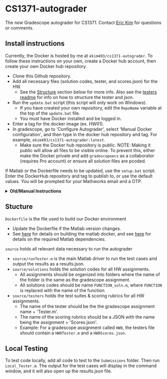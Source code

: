 # CS1371-autograder
The *new* Gradescope autograder for CS1371. Contact [Eric Kim](mailto:ekim493@gatech.edu) for questions or comments.
## Install instructions 
Currently, the Docker is hosted by me at `ekim493/cs1371-autograder`. To follow these instructions on your own, create a Docker hub account, then create your own Docker hub repository.
- Clone this Github repository.
- Add all necessary files (solution codes, tester, and scores.json) for the HW.
    - See the [Structure](https://github.gatech.edu/ekim493/cs1371-autograder#stucture) section below for more info. Also see the [testers readme](https://github.gatech.edu/ekim493/cs1371-autograder/tree/master/source/testers#testers) for info on how to structure the tester and json.
- Run the `update.bat` script (this script will only work on Windows).
    - If you have created your own repository, edit the `RepoName` variable at the top of the `update.bat` file.
    - You must have Docker installed and be logged in.
- Enter a tag for the docker image (ex. HW01).
- In gradescope, go to 'Configure Autograder', select 'Manual Docker configuration', and then type in the docker hub repository and tag. For example, `ekim493/cs1371-autograder:latest`.
    - Make sure the Docker hub repository is public. NOTE: Making it public will allow all files to be visible online. To prevent this, either make the Docker private and add `gradescopeecs` as a collaborator (requires Pro account) or ensure all solution files are pcoded.

If Matlab or the Dockerfile needs to be updated, use the `setup.bat` script. Enter the DockerHub repository and tag to publish to, or use the default values. You will be prompted for your Mathworks email and a OTP.
    

<details>
  <summary><b>Old/Manual Instructions</b></summary>

Currently, the Docker is hosted by me at ekim493/cs1371-autograder. To follow these instructions on your own, create a Docker hub account, then create your own Docker hub repository. Then, replace all instances of 'ekim493/cs1371-autograder' with the name of your Docker hub repository. These instructions are only tested for Windows.

-  Clone this Github repository.
-  Download the Docker engine and log in.
- Open the terminal and navigate to the cloned repository directory with the Dockerfile.
- Add all necessary files (solution codes, tester, and scores.json) for the corresponding HW assignment.
    - See the [Structure](https://github.gatech.edu/ekim493/cs1371-autograder#stucture) section below for more info. Also see the [testers readme](https://github.gatech.edu/ekim493/cs1371-autograder/tree/master/source/testers#testers) for info on how to structure the tester and json.
- Type `docker build ./ -t ekim493/cs1371-autograder` and wait for the build process to finish.
- Type `docker run --rm -it -v /source/submit:/autograder/submission -v /source:/autograder/results ekim493/cs1371-autograder:latest bash`.
- You should now be in the Docker container, and the terminal should say something like root@123123.
- Run Matlab by typing `matlab -licmode onlinelicensing`. You will then be prompted to enter your email (enter the one used to login to Mathworks).
- It will then prompt you for a one time password by following a link to the Mathworks website.
- Enter the password and Matlab should start.
- Open a new terminal **while the previous one is still running**, and type `docker commit CONTAINER_NAME ekim493/cs1371-autograder:TAG`.
    - Replace CONATINER_NAME with the name of the current container. This can be found in the Docker desktop app under the 'containers' tab.
    - Replace TAG with a tag to label this instance
    - **Ensure you are logged in**
- Finally, push the image to the web using `docker push ekim493/cs1371-autograder:TAG` (while still in the new terminal).
- In gradescope, go to 'Configure Autograder', select 'Manual Docker configuration', and then type in the docker image name. `ekim493/cs1371-autograder:TAG` in this case.
    - Make sure the Docker hub repository is public. NOTE: Making it public will allow all files to be visible online. To prevent this, either make the Docker private and add `gradescopeecs` as a collaborator (requires Pro account) or ensure all solution files are pcoded.
</details>

## Stucture
`Dockerfile` is the file used to build our Docker environment
- Update the Dockerfile if the Matlab version changes.
- See [here](https://github.com/mathworks-ref-arch/matlab-dockerfile) for details on building the matlab docker, and see [here](https://github.com/mathworks-ref-arch/container-images/tree/main/matlab-deps) for details on the required Matlab dependencies.

`source` holds all relevant data necessary to run the autograder
- `source/runTester.m` is the main Matlab driver to run the test cases and output the results as a results.json.
- `source/solutions` holds the solution codes for all HW assignments. 
    - All assignments should be organized into folders where the name of the folder is the same as the gradescope assignment.
    - All solutions codes should be name `FUNCTION_soln.m`, where `FUNCTION` is replaced with the name of the function.
- `source/testers` holds the test suites & scoring rubrics for all HW assignments. 
    - The name of the tester should be the the gradescope assignment name + 'Tester.m'.
    - The name of the scoring rubrics should be a JSON with the name being the assignment + 'Scores.json'.
    - Example: For a gradescope assignment called `HW0`, the testers file should contain a `HW0Tester.m` and a `HW0Scores.json`.

## Local Testing
To test code locally, add all code to test to the `Submissions` folder. Then run `Local_Tester.m`. The output for the test cases will display in the command window, and it will also open up the results.json file.